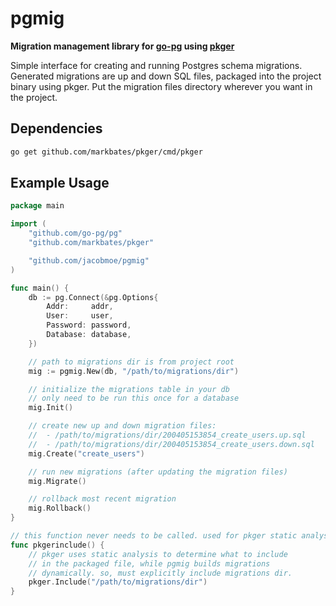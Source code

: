 # pgmig

**Migration management library for [go-pg](https://github.com/go-pg/pg) using [pkger](https://github.com/markbates/pkger)**

Simple interface for creating and running Postgres schema migrations. Generated migrations are up and down SQL files, packaged into the project binary using pkger. Put the migration files directory wherever you want in the project.

## Dependencies

```bash
go get github.com/markbates/pkger/cmd/pkger
```

## Example Usage

```go
package main

import (
	"github.com/go-pg/pg"
	"github.com/markbates/pkger"

	"github.com/jacobmoe/pgmig"
)

func main() {
	db := pg.Connect(&pg.Options{
		Addr:     addr,
		User:     user,
		Password: password,
		Database: database,
	})

	// path to migrations dir is from project root
	mig := pgmig.New(db, "/path/to/migrations/dir")

	// initialize the migrations table in your db
	// only need to be run this once for a database
	mig.Init()

	// create new up and down migration files:
	//  - /path/to/migrations/dir/200405153854_create_users.up.sql
	//  - /path/to/migrations/dir/200405153854_create_users.down.sql
	mig.Create("create_users")

	// run new migrations (after updating the migration files)
	mig.Migrate()

	// rollback most recent migration
	mig.Rollback()
}

// this function never needs to be called. used for pkger static analysis.
func pkgerinclude() {
	// pkger uses static analysis to determine what to include
	// in the packaged file, while pgmig builds migrations
	// dynamically. so, must explicitly include migrations dir.
	pkger.Include("/path/to/migrations/dir")
}
```
